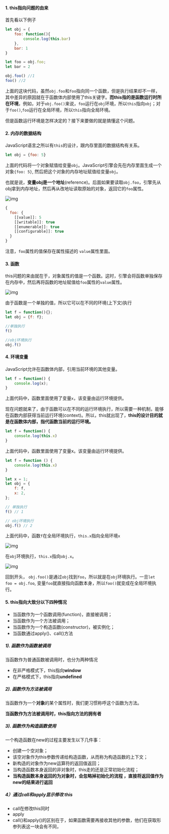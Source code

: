 #### 1. this指向问题的由来

首先看以下例子

```js
let obj = {
    foo: function(){
        console.log(this.bar)
    },
    bar: 1
}

let foo = obj.foo;
let bar = 2

obj.foo() //1
foo() //2
```

上面的这块代码，虽然`obj.foo`和`foo`指向同一个函数，但是执行结果却不一样，其中差异的原因就在于函数体内部使用了this关键字。**而this指的是函数运行时所在环境**，例如，对于`obj.foo()`来说，`foo`运行在`obj`环境，所以`this`指向`obj`；对于`foo()`,`foo`运行在全局环境，所以`this`指向全局环境。

但是函数运行环境是怎样决定的？接下来要做的就是搞懂这个问题。

#### 2. 内存的数据结构

JavaScript语言之所以有`this`的设计，跟内存里面的数据结构有关系。

```js
let obj = {foo: 5}
```

上面的代码将一个对象赋值给变量`obj`。JavaScript引擎会先在内存里面生成一个对象`{foo: 5}`, 然后把这个对象的内存地址赋值给变量`obj`。

也就是说，**变量obj是一个地址**(reference)。后面如果要读取`obj.foo`，引擎先从obj拿到内存地址，然后再从改地址读取原始的对象，返回它的`foo`属性。

![img](https://www.wangbase.com/blogimg/asset/201806/bg2018061802.png)

```js
{
  foo: {
    [[value]]: 5
    [[writable]]: true
    [[enumerable]]: true
    [[configurable]]: true
  }
}
```

注意，`foo`属性的值保存在属性描述的 `value`属性里面。

#### 3. 函数

this问题的来由就在于，对象属性的值是一个函数。这时，引擎会将函数单独保存在内存中，然后再将函数的地址赋值给`foo`属性的`value`属性。

![img](https://www.wangbase.com/blogimg/asset/201806/bg2018061803.png)

由于函数是一个单独的值，所以它可以在不同的环境(上下文)执行

```js
let f = function(){};
let obj = {f: f};

//单独执行
f()

//obj环境执行
obj.f()
```

#### 4. 环境变量

JavaScript允许在函数体内部，引用当前环境的其他变量。

```js
let f = function() {
	console.log(x);
}
```

上面代码中，函数里面使用了变量`x`，该变量由运行环境提供。

现在问题就来了，由于函数可以在不同的运行环境执行，所以需要一种机制，能够在函数内部获得当前运行环境(context)。所以，this就出现了，**this的设计目的就是在函数体内部，指代函数当前的运行环境。**

```js
let f = function() {
	console.log(this.x)
}
```

上面代码中，函数里面使用了变量x。该变量由运行环境提供。

```js
let f = function () {
    console.log(this.x)
}

let x = 1;
let obj = {
    f: f,
    x: 2,
};

// 单独执行
f() // 1

// obj环境执行
obj.f() // 2
```

上面代码中，函数`f`在全局环境执行，`this.x`指向全局环境`x`

![img](https://www.wangbase.com/blogimg/asset/201806/bg2018061804.png)



在`obj`环境执行，`this.x`指向`obj.x`。

![img](https://www.wangbase.com/blogimg/asset/201806/bg2018061805.png)

回到开头， `obj.foo()`是通过`obj`找到`foo`，所以就是在`obj`环境执行。一旦`let foo = obj.foo`, 变量`foo`就直接指向函数本身，所以`foo()`就变成在全局环境执行。





#### 5. this指向大致分以下四种情况

- 当函数作为一个函数调用(function)，直接被调用；
- 当函数作为一个方法被调用；
- 当函数作为一个构造函数(constructor)，被实例化；
- 当函数通过apply()、call()方法

##### 1).   函数作为函数被调用

当函数作为普通函数被调用时，也分为两种情况

- 在非严格模式下，this指向**window**
- 在严格模式下，this指向**undefined**

##### 2).  函数作为方法被调用

当函数作为一个**对象**的某个属性时，我们更习惯称呼这个函数为方法。

**当函数作为方法被调用时，this指向方法的拥有者**

##### 3). 函数作为构造函数使用

一个构造函数在new的过程主要发生以下几件事：

- 创建一个空对象；
- 该空对象作为this参数传递给构造函数，从而称为构造函数的上下文；
- 新构造的对象作为new运算符的返回值返回；
- 当构造函数本身返回的非对象时，this走的还是正常初始化流程；
- **当构造函数本身返回的为对象时，会忽略掉初始化的流程 ，直接将返回值作为new的结果进行返回**

##### 4）通过call和apply显示修改 this

- call在修改this同时
- apply
- call()和apply()的区别在于，如果函数需要再接收其他的参数，他们在获取形参列表这一块会有不同，


